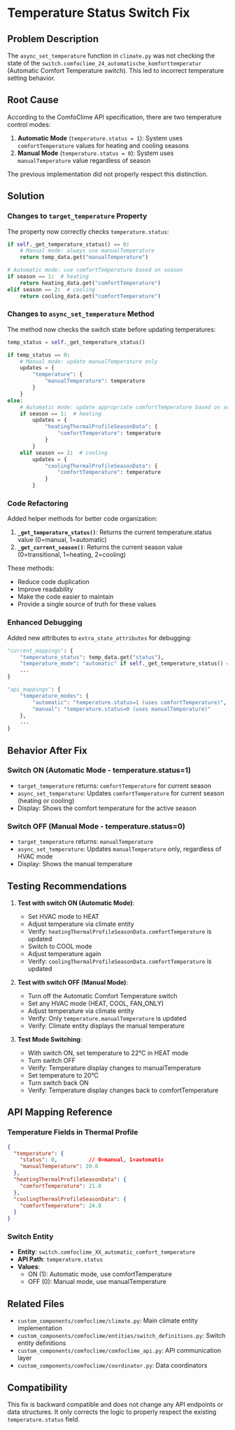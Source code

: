 # Temperature Status Switch Fix

## Problem Description

The `async_set_temperature` function in `climate.py` was not checking the state of the `switch.comfoclime_24_automatische_komforttemperatur` (Automatic Comfort Temperature switch). This led to incorrect temperature setting behavior.

## Root Cause

According to the ComfoClime API specification, there are two temperature control modes:

1. **Automatic Mode** (`temperature.status = 1`): System uses `comfortTemperature` values for heating and cooling seasons
2. **Manual Mode** (`temperature.status = 0`): System uses `manualTemperature` value regardless of season

The previous implementation did not properly respect this distinction.

## Solution

### Changes to `target_temperature` Property

The property now correctly checks `temperature.status`:

```python
if self._get_temperature_status() == 0:
    # Manual mode: always use manualTemperature
    return temp_data.get("manualTemperature")

# Automatic mode: use comfortTemperature based on season
if season == 1:  # heating
    return heating_data.get("comfortTemperature")
elif season == 2:  # cooling
    return cooling_data.get("comfortTemperature")
```

### Changes to `async_set_temperature` Method

The method now checks the switch state before updating temperatures:

```python
temp_status = self._get_temperature_status()

if temp_status == 0:
    # Manual mode: update manualTemperature only
    updates = {
        "temperature": {
            "manualTemperature": temperature
        }
    }
else:
    # Automatic mode: update appropriate comfortTemperature based on season
    if season == 1:  # heating
        updates = {
            "heatingThermalProfileSeasonData": {
                "comfortTemperature": temperature
            }
        }
    elif season == 2:  # cooling
        updates = {
            "coolingThermalProfileSeasonData": {
                "comfortTemperature": temperature
            }
        }
```

### Code Refactoring

Added helper methods for better code organization:

1. **`_get_temperature_status()`**: Returns the current temperature.status value (0=manual, 1=automatic)
2. **`_get_current_season()`**: Returns the current season value (0=transitional, 1=heating, 2=cooling)

These methods:
- Reduce code duplication
- Improve readability
- Make the code easier to maintain
- Provide a single source of truth for these values

### Enhanced Debugging

Added new attributes to `extra_state_attributes` for debugging:

```python
"current_mappings": {
    "temperature_status": temp_data.get("status"),
    "temperature_mode": "automatic" if self._get_temperature_status() == 1 else "manual",
    ...
}

"api_mappings": {
    "temperature_modes": {
        "automatic": "temperature.status=1 (uses comfortTemperature)",
        "manual": "temperature.status=0 (uses manualTemperature)"
    },
    ...
}
```

## Behavior After Fix

### Switch ON (Automatic Mode - temperature.status=1)
- `target_temperature` returns: `comfortTemperature` for current season
- `async_set_temperature`: Updates `comfortTemperature` for current season (heating or cooling)
- Display: Shows the comfort temperature for the active season

### Switch OFF (Manual Mode - temperature.status=0)
- `target_temperature` returns: `manualTemperature`
- `async_set_temperature`: Updates `manualTemperature` only, regardless of HVAC mode
- Display: Shows the manual temperature

## Testing Recommendations

1. **Test with switch ON (Automatic Mode)**:
   - Set HVAC mode to HEAT
   - Adjust temperature via climate entity
   - Verify: `heatingThermalProfileSeasonData.comfortTemperature` is updated
   - Switch to COOL mode
   - Adjust temperature again
   - Verify: `coolingThermalProfileSeasonData.comfortTemperature` is updated

2. **Test with switch OFF (Manual Mode)**:
   - Turn off the Automatic Comfort Temperature switch
   - Set any HVAC mode (HEAT, COOL, FAN_ONLY)
   - Adjust temperature via climate entity
   - Verify: Only `temperature.manualTemperature` is updated
   - Verify: Climate entity displays the manual temperature

3. **Test Mode Switching**:
   - With switch ON, set temperature to 22°C in HEAT mode
   - Turn switch OFF
   - Verify: Temperature display changes to manualTemperature
   - Set temperature to 20°C
   - Turn switch back ON
   - Verify: Temperature display changes back to comfortTemperature

## API Mapping Reference

### Temperature Fields in Thermal Profile

```json
{
  "temperature": {
    "status": 0,          // 0=manual, 1=automatic
    "manualTemperature": 20.0
  },
  "heatingThermalProfileSeasonData": {
    "comfortTemperature": 21.0
  },
  "coolingThermalProfileSeasonData": {
    "comfortTemperature": 24.0
  }
}
```

### Switch Entity

- **Entity**: `switch.comfoclime_XX_automatic_comfort_temperature`
- **API Path**: `temperature.status`
- **Values**: 
  - ON (1): Automatic mode, use comfortTemperature
  - OFF (0): Manual mode, use manualTemperature

## Related Files

- `custom_components/comfoclime/climate.py`: Main climate entity implementation
- `custom_components/comfoclime/entities/switch_definitions.py`: Switch entity definitions
- `custom_components/comfoclime/comfoclime_api.py`: API communication layer
- `custom_components/comfoclime/coordinator.py`: Data coordinators

## Compatibility

This fix is backward compatible and does not change any API endpoints or data structures. It only corrects the logic to properly respect the existing `temperature.status` field.
